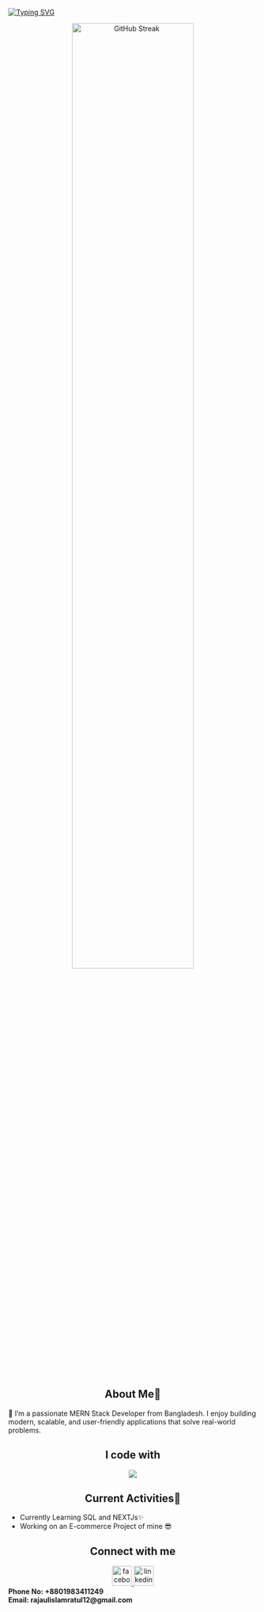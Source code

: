 
<a href="https://git.io/typing-svg"><img src="https://readme-typing-svg.demolab.com?font=Fira+Code&weight=700&pause=1000&color=CA4F4F&width=435&lines=Hi+There+I+am+Ratul" alt="Typing SVG" /></a>
<div align="center">
<div style="text-align: center;">
    <img width="70%" src="https://nirzak-streak-stats.vercel.app?user=ratul0407&theme=blood-dark&hide_border=true&background=0D1117" alt="GitHub Streak" />
<!--     <img style="display: inline-block; width: 45%;" src="https://github-readme-stats.vercel.app/api?username=ratul0407&theme=bear" alt="GitHub Stats" /> -->
</div>
</div>
<h2 align="center">About Me👀</h2>
<div>
  <p align="left">
 🚀 I’m a passionate MERN Stack Developer from Bangladesh. I enjoy building modern, scalable, and user-friendly applications that solve real-world problems.
  </p>
</div>



<h2 align="center">I code with</h2>

<div align="center">
    <img  src="https://skillicons.dev/icons?i=nextjs,react,redux,typescript,tailwindcss,vite,nodejs,express,mongodb,postgresql,vercel,git&perline=6" />
</div>


  <h2 align="center">Current Activities🚀</h2>
<div>
  <ul>
    <li>Currently Learning SQL and NEXTJs✨</li>
    <li>Working on an E-commerce Project of mine 😎</li>
  </ul>
</div>
<h2 align="center">Connect with me</h2>
<div align="center">
  <a href="https://www.facebook.com/Ratul0407">
  <img src="https://cdn.jsdelivr.net/gh/devicons/devicon/icons/facebook/facebook-original.svg" height="40" alt="facebook logo"  />
  </a>
  <a href="https://www.linkedin.com/in/ratul0407">
  <img src="https://skillicons.dev/icons?i=linkedin" height="40" alt="linkedin logo"  />
  </a>
</div>
<strong>Phone No: +8801983411249</strong>
<br/>
<strong>Email: rajaulislamratul12@gmail.com</strong>
  


